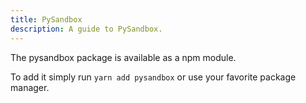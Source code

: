 ```yaml
---
title: PySandbox
description: A guide to PySandbox.
---
```


The pysandbox package is available as a npm module.

To add it simply run `yarn add pysandbox` or use your favorite package manager.

